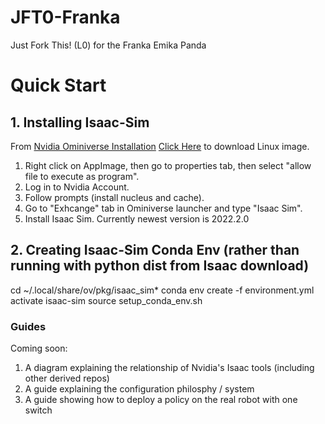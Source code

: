# JFT0-Franka
Just Fork This! (L0) for the Franka Emika Panda

# Quick Start

## 1. Installing Isaac-Sim
From [Nvidia Ominiverse Installation](https://docs.omniverse.nvidia.com/prod_install-guide/prod_install-guide/workstation.html)
[Click Here](https://install.launcher.omniverse.nvidia.com/installers/omniverse-launcher-linux.AppImage) to download Linux image.
1. Right click on AppImage, then go to properties tab, then select "allow file to execute as program".
2. Log in to Nvidia Account.
3. Follow prompts (install nucleus and cache).
4. Go to "Exhcange" tab in Ominiverse launcher and type "Isaac Sim".
5. Install Isaac Sim. Currently newest version is 2022.2.0

## 2. Creating Isaac-Sim Conda Env (rather than running with python dist from Isaac download)
cd ~/.local/share/ov/pkg/isaac_sim*
conda env create -f environment.yml
activate isaac-sim
source setup_conda_env.sh

### Guides
Coming soon:
1. A diagram explaining the relationship of Nvidia's Isaac tools (including other derived repos)
2. A guide explaining the configuration philosphy / system
3. A guide showing how to deploy a policy on the real robot with one switch

